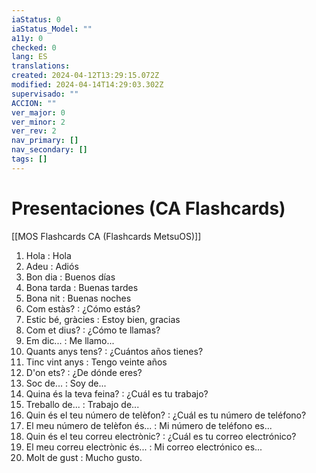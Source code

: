 ```yaml
---
iaStatus: 0
iaStatus_Model: ""
a11y: 0
checked: 0
lang: ES
translations: 
created: 2024-04-12T13:29:15.072Z
modified: 2024-04-14T14:29:03.302Z
supervisado: ""
ACCION: ""
ver_major: 0
ver_minor: 2
ver_rev: 2
nav_primary: []
nav_secondary: []
tags: []
---
```

# Presentaciones (CA Flashcards)

[[MOS Flashcards CA (Flashcards MetsuOS)]]

1. Hola : Hola
2. Adeu : Adiós
3. Bon dia : Buenos días
4. Bona tarda : Buenas tardes
5. Bona nit : Buenas noches
6. Com estàs? : ¿Cómo estás?
7. Estic bé, gràcies : Estoy bien, gracias
8. Com et dius? : ¿Cómo te llamas?
9. Em dic... : Me llamo...
10. Quants anys tens? : ¿Cuántos años tienes?
11. Tinc vint anys : Tengo veinte años
12. D'on ets? : ¿De dónde eres?
13. Soc de... : Soy de...
14. Quina és la teva feina? : ¿Cuál es tu trabajo?
15. Treballo de... : Trabajo de...
16. Quin és el teu número de telèfon? : ¿Cuál es tu número de teléfono?
17. El meu número de telèfon és... : Mi número de teléfono es...
18. Quin és el teu correu electrònic? : ¿Cuál es tu correo electrónico?
19. El meu correu electrònic és... : Mi correo electrónico es...
20. Molt de gust : Mucho gusto.
